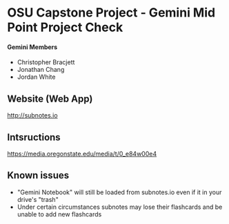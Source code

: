 # OSU Capstone Project - Gemini Mid Point Project Check

#### Gemini Members

* Christopher Bracjett
* Jonathan Chang
* Jordan White

## Website (Web App)

http://subnotes.io

## Intsructions

https://media.oregonstate.edu/media/t/0_e84w00e4

## Known issues

* "Gemini Notebook" will still be loaded from subnotes.io even if it in your drive's "trash"
* Under certain circumstances subnotes may lose their flashcards and be unable to add new flashcards


